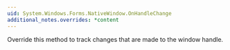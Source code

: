 ```yaml
---
uid: System.Windows.Forms.NativeWindow.OnHandleChange
additional_notes.overrides: *content
---
```


<p>Override this method to track changes that are made to the window handle.</p>


